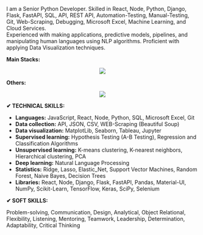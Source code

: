 I am a Senior Python Developer. Skilled in React, Node, Python, Django, Flask, FastAPI, SQL, API, REST API, Automation-Testing, Manual-Testing, Git, Web-Scraping, Debugging, Microsoft Excel, Machine Learning, and Cloud Services. <br />
Experienced with making applications, predictive models, pipelines, and manipulating human languages using NLP algorithms. Proficient with applying Data Visualization techniques.

<b>Main Stacks:</b>
<p align="center">
  <img src="https://skillicons.dev/icons?i=python,django,flask,fastapi,tensorflow,ai,selenium,js,react,node,next,vue" />
</p>

<b>Others:</b>
<p align="center">
  <img src="https://skillicons.dev/icons?i=aws,azure,gcp,cloudflare,firebase,supabase,heroku,vercel,docker,kubernetes,grafana,prometheus,kafka,elasticsearch,jenkins,nginx,postman,redis,mysql,postgres,sqlite,mongodb,dynamodb,graphql,git,github,gitlab,linux,vim,vscode" />
</p>

<b>✔ TECHNICAL SKILLS:</b>
- <b>Languages:</b> JavaScript, React, Node, Python, SQL, Microsoft Excel, Git
- <b>Data collection:</b> API, JSON, CSV, WEB-Scraping (Beautiful Soup)
- <b>Data visualization:</b> MatplotLib, Seaborn, Tableau, Jupyter
- <b>Supervised learning:</b> Hypothesis Testing (A-B Testing), Regression and Classification Algorithms
- <b>Unsupervised learning:</b> K-means clustering, K-nearest neighbors, Hierarchical clustering, PCA
- <b>Deep learning:</b> Natural Language Processing
- <b>Statistics:</b> Ridge, Lasso, Elastic_Net, Support Vector Machines, Random Forest, Naive Bayes, Decision Trees
- <b>Libraries:</b> React, Node, Django, Flask, FastAPI, Pandas, Material-UI, NumPy, Scikit-Learn, TensorFlow, Keras, SciPy, Selenium

<b>✔ SOFT SKILLS:</b>
<p>
  Problem-solving, Communication, Design, Analytical, Object Relational, Flexibility, Listening, Mentoring, Teamwork, Leadership, Determination, Adaptability, Critical Thinking
</p>

